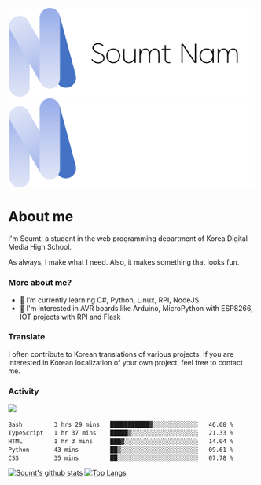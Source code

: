 <p align="center">
  <img src="https://github.com/soumt-r/soumt-r/blob/main/soumt.png?raw=true#gh-light-mode-only" style="width:500px">
  <img src="https://github.com/soumt-r/soumt-r/blob/main/soumt_dark.png?raw=true#gh-dark-mode-only" style="width:500px">
</p>

# About me

I'm Soumt, a student in the web programming department of Korea Digital Media High School.

As always, I make what I need. Also, it makes something that looks fun.

### More about me?
- 🌱 I’m currently learning C#, Python, Linux, RPI, NodeJS
- :pushpin: I'm interested in AVR boards like Arduino, MicroPython with ESP8266, IOT projects with RPI and Flask

### Translate
I often contribute to Korean translations of various projects. If you are interested in Korean localization of your own project, feel free to contact me.

### Activity
<img height="400" img src="https://wakatime.com/share/@soumt_r/0e4d0df5-374b-4c75-8ddb-57d54d739f69.svg"></img>

<!--START_SECTION:waka-->

```txt
Bash         3 hrs 29 mins   ███████████▓░░░░░░░░░░░░░   46.08 %
TypeScript   1 hr 37 mins    █████▒░░░░░░░░░░░░░░░░░░░   21.33 %
HTML         1 hr 3 mins     ███▓░░░░░░░░░░░░░░░░░░░░░   14.04 %
Python       43 mins         ██▒░░░░░░░░░░░░░░░░░░░░░░   09.61 %
CSS          35 mins         ██░░░░░░░░░░░░░░░░░░░░░░░   07.78 %
```

<!--END_SECTION:waka-->

[![Soumt's github stats](https://github-readme-stats.vercel.app/api?username=soumt-r)](https://github.com/anuraghazra/github-readme-stats)
[![Top Langs](https://github-readme-stats.vercel.app/api/top-langs/?username=soumt-r&layout=compact)](https://github.com/anuraghazra/github-readme-stats)

